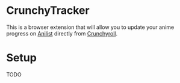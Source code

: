 # CrunchyTracker

This is a browser extension that will allow you to update your anime progress
on [Anilist](https://anilist.co/) directly from
[Crunchyroll](http://www.crunchyroll.com/).

# Setup

TODO